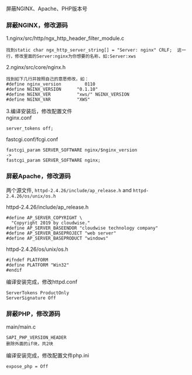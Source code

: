 屏蔽NGINX、Apache、PHP版本号

### 屏蔽NGINX，修改源码
1.nginx/src/http/ngx_http_header_filter_module.c  
```
找到static char ngx_http_server_string[] = "Server: nginx" CRLF;  这一行，修改里面的Server:nginx为你想要的名称，如:Server:xws
```  

2.nginx/src/core/nginx.h
```
找到如下几行并按照自己的意愿修改，如：
#define nginx_version         0110
#define NGINX_VERSION      "0.1.10"
#define NGINX_VER          "xws/" NGINX_VERSION
#define NGINX_VAR          "XWS"
```  

3.编译安装后，修改配置文件  
nginx.conf  
```
server_tokens off;
```  

fastcgi.conf/fcgi.conf
```
fastcgi_param SERVER_SOFTWARE nginx/$nginx_version
->
fastcgi_param SERVER_SOFTWARE nginx;
```

### 屏蔽Apache，修改源码
两个源文件, `httpd-2.4.26/include/ap_release.h` and `httpd-2.4.26/os/unix/os.h`

httpd-2.4.26/include/ap_release.h
```
#define AP_SERVER_COPYRIGHT \
  "Copyright 2019 by cloudwise."
#define AP_SERVER_BASEENDOR "cloudwise technology company"
#define AP_SERVER_BASEPROJECT "web server"
#define AP_SERVER_BASEPRODUCT "windows"
```  

httpd-2.4.26/os/unix/os.h
```
#ifndef PLATFORM
#define PLATFORM "Win32"
#endif
```

编译安装完成，修改httpd.conf
```
ServerTokens ProductOnly
ServerSignature Off
```  

### 屏蔽PHP，修改源码
main/main.c
```
SAPI_PHP_VERSION_HEADER
删除外面的if块，共2块
```  

编译安装完成，修改配置文件php.ini
```
expose_php = Off
```
